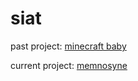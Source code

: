 # siat
past project: [minecraft baby](https://github.com/calebchin/SIATMinecraftAgent)  

current project: [memnosyne](https://github.com/calebchin/mnemosyne)
